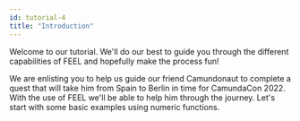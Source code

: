 ```yaml
---
id: tutorial-4
title: "Introduction"
---
```


Welcome to our tutorial. We'll do our best to guide you through the different capabilities of FEEL and hopefully make the process fun!

We are enlisting you to help us guide our friend Camundonaut to complete a quest that will take him from Spain to Berlin in time for CamundaCon 2022.
With the use of FEEL we'll be able to help him through the journey. Let's start with some basic examples using numeric functions.
